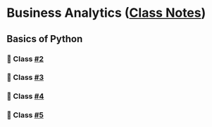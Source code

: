 # Business Analytics ([Class Notes]((https://daffodil-brand-804.notion.site/Business-Analytics-Class-Notes-10252d8e3f6d80e9ac88c5e1e61881ad)))


## **Basics of Python**
###  📝 Class [#2](https://daffodil-brand-804.notion.site/Class-2-10252d8e3f6d806187f1cf1506a814b6)
###  📝 Class [#3](https://daffodil-brand-804.notion.site/Class-3-10252d8e3f6d8076a73bd396165f5d7a)
###  📝 Class [#4](https://daffodil-brand-804.notion.site/Class-4-10252d8e3f6d80e79511f3adf7a660ed)
###  📝 Class [#5](https://daffodil-brand-804.notion.site/Class-5-9fcea9e6656d4a4787a7666b82ca5229)




